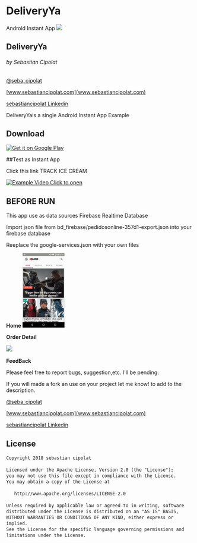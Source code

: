 # DeliveryYa
Android Instant App 
<img src='https://github.com/sebacipolat/DeliveryYa/blob/master/deliveryya-base/src/main/res/drawable-xhdpi/ic_launcher.png' height="100"/>

## DeliveryYa
###### by Sebastian Cipolat
[@seba_cipolat](http://twitter.com/seba_cipolat)

[www.sebastiancipolat.com](www.sebastiancipolat.com)

[sebastiancipolat Linkedin](www.linkedin.com/in/sebastiancipolat)


DeliveryYais a single Android Instant App Example


## Download 
<p>
<a href='https://play.google.com/store/apps/details?id=com.cipolat.deliveryya'>
<img alt='Get it on Google Play' src='https://play.google.com/intl/en_us/badges/images/generic/en_badge_web_generic.png' height="100"/>
</a>
</p>  

##Test as Instant App
<p>Click this link 
  <a href'=https://pedidosonline-357d1.firebaseapp.com/deliveryya/order?id=112233445566'>TRACK ICE CREAM</a>
</p>

[![Example Video Click to open](https://github.com/sebacipolat/DeliveryYa/blob/master/ImagesGithub/Screenshot_1508968719.png)](https://www.youtube.com/watch?v=0zLxNS-ePYYs "Example Video")


## BEFORE RUN

This app use as data sources Firebase Realtime Database

Import json file from bd_firebase/pedidosonline-357d1-export.json into your firebase database

Reeplace the google-services.json with your own files

**Home**
<img src='https://github.com/sebacipolat/Squire/blob/master/Images/home.png' height="200"/>


**Order Detail**

<img src='https://github.com/sebacipolat/DeliveryYa/blob/master/ImagesGithub/pizza.png' height="200"/>



  
**FeedBack**

  Please feel free to report bugs, suggestion,etc. I'll be pending.
  
  If you will made a fork an use on your project let me know! to add to the description.

[@seba_cipolat](http://twitter.com/seba_cipolat)

[www.sebastiancipolat.com](www.sebastiancipolat.com)

[sebastiancipolat Linkedin](www.linkedin.com/in/sebastiancipolat)

## License
    Copyright 2018 sebastian cipolat

    Licensed under the Apache License, Version 2.0 (the "License");
    you may not use this file except in compliance with the License.
    You may obtain a copy of the License at

       http://www.apache.org/licenses/LICENSE-2.0

    Unless required by applicable law or agreed to in writing, software
    distributed under the License is distributed on an "AS IS" BASIS,
    WITHOUT WARRANTIES OR CONDITIONS OF ANY KIND, either express or implied.
    See the License for the specific language governing permissions and
    limitations under the License.
